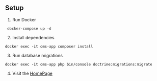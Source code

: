 ## Setup

1. Run Docker

`` docker-compose up -d``

2. Install dependencies

``docker exec -it oms-app composer install``

3. Run database migrations

``docker exec -it oms-app php bin/console doctrine:migrations:migrate``

4. Visit the [HomePage](http://127.0.0.1:8000/)